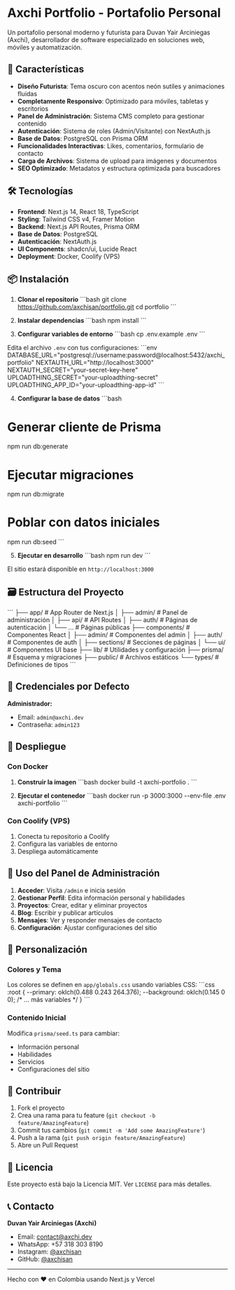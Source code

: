 # Axchi Portfolio - Portafolio Personal

Un portafolio personal moderno y futurista para Duvan Yair Arciniegas (Axchi), desarrollador de software especializado en soluciones web, móviles y automatización.

## 🚀 Características

- **Diseño Futurista**: Tema oscuro con acentos neón sutiles y animaciones fluidas
- **Completamente Responsivo**: Optimizado para móviles, tabletas y escritorios
- **Panel de Administración**: Sistema CMS completo para gestionar contenido
- **Autenticación**: Sistema de roles (Admin/Visitante) con NextAuth.js
- **Base de Datos**: PostgreSQL con Prisma ORM
- **Funcionalidades Interactivas**: Likes, comentarios, formulario de contacto
- **Carga de Archivos**: Sistema de upload para imágenes y documentos
- **SEO Optimizado**: Metadatos y estructura optimizada para buscadores

## 🛠️ Tecnologías

- **Frontend**: Next.js 14, React 18, TypeScript
- **Styling**: Tailwind CSS v4, Framer Motion
- **Backend**: Next.js API Routes, Prisma ORM
- **Base de Datos**: PostgreSQL
- **Autenticación**: NextAuth.js
- **UI Components**: shadcn/ui, Lucide React
- **Deployment**: Docker, Coolify (VPS)

## 📦 Instalación

1. **Clonar el repositorio**
\`\`\`bash
git clone https://github.com/axchisan/portfolio.git
cd portfolio
\`\`\`

2. **Instalar dependencias**
\`\`\`bash
npm install
\`\`\`

3. **Configurar variables de entorno**
\`\`\`bash
cp .env.example .env
\`\`\`

Edita el archivo `.env` con tus configuraciones:
\`\`\`env
DATABASE_URL="postgresql://username:password@localhost:5432/axchi_portfolio"
NEXTAUTH_URL="http://localhost:3000"
NEXTAUTH_SECRET="your-secret-key-here"
UPLOADTHING_SECRET="your-uploadthing-secret"
UPLOADTHING_APP_ID="your-uploadthing-app-id"
\`\`\`

4. **Configurar la base de datos**
\`\`\`bash
# Generar cliente de Prisma
npm run db:generate

# Ejecutar migraciones
npm run db:migrate

# Poblar con datos iniciales
npm run db:seed
\`\`\`

5. **Ejecutar en desarrollo**
\`\`\`bash
npm run dev
\`\`\`

El sitio estará disponible en `http://localhost:3000`

## 🗃️ Estructura del Proyecto

\`\`\`
├── app/                    # App Router de Next.js
│   ├── admin/             # Panel de administración
│   ├── api/               # API Routes
│   ├── auth/              # Páginas de autenticación
│   └── ...                # Páginas públicas
├── components/            # Componentes React
│   ├── admin/            # Componentes del admin
│   ├── auth/             # Componentes de auth
│   ├── sections/         # Secciones de páginas
│   └── ui/               # Componentes UI base
├── lib/                  # Utilidades y configuración
├── prisma/               # Esquema y migraciones
├── public/               # Archivos estáticos
└── types/                # Definiciones de tipos
\`\`\`

## 👤 Credenciales por Defecto

**Administrador:**
- Email: `admin@axchi.dev`
- Contraseña: `admin123`

## 🚀 Despliegue

### Con Docker

1. **Construir la imagen**
\`\`\`bash
docker build -t axchi-portfolio .
\`\`\`

2. **Ejecutar el contenedor**
\`\`\`bash
docker run -p 3000:3000 --env-file .env axchi-portfolio
\`\`\`

### Con Coolify (VPS)

1. Conecta tu repositorio a Coolify
2. Configura las variables de entorno
3. Despliega automáticamente

## 📝 Uso del Panel de Administración

1. **Acceder**: Visita `/admin` e inicia sesión
2. **Gestionar Perfil**: Edita información personal y habilidades
3. **Proyectos**: Crear, editar y eliminar proyectos
4. **Blog**: Escribir y publicar artículos
5. **Mensajes**: Ver y responder mensajes de contacto
6. **Configuración**: Ajustar configuraciones del sitio

## 🎨 Personalización

### Colores y Tema
Los colores se definen en `app/globals.css` usando variables CSS:
\`\`\`css
:root {
  --primary: oklch(0.488 0.243 264.376);
  --background: oklch(0.145 0 0);
  /* ... más variables */
}
\`\`\`

### Contenido Inicial
Modifica `prisma/seed.ts` para cambiar:
- Información personal
- Habilidades
- Servicios
- Configuraciones del sitio

## 🤝 Contribuir

1. Fork el proyecto
2. Crea una rama para tu feature (`git checkout -b feature/AmazingFeature`)
3. Commit tus cambios (`git commit -m 'Add some AmazingFeature'`)
4. Push a la rama (`git push origin feature/AmazingFeature`)
5. Abre un Pull Request

## 📄 Licencia

Este proyecto está bajo la Licencia MIT. Ver `LICENSE` para más detalles.

## 📞 Contacto

**Duvan Yair Arciniegas (Axchi)**
- Email: contact@axchi.dev
- WhatsApp: +57 318 303 8190
- Instagram: [@axchisan](https://instagram.com/axchisan)
- GitHub: [@axchisan](https://github.com/axchisan)

---

Hecho con ❤️ en Colombia usando Next.js y Vercel
